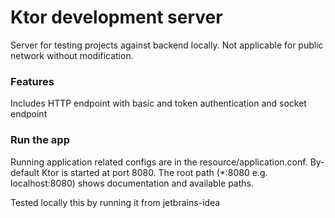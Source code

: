 # Ktor development server
Server for testing projects against backend locally. Not applicable for public network without modification.

### Features
Includes HTTP endpoint with basic and token authentication and socket endpoint

### Run the app
Running application related configs are in the resource/application.conf. By-default Ktor is started at port 8080.
The root path (*:8080 e.g. localhost:8080) shows documentation and available paths.

Tested locally this by running it from jetbrains-idea

